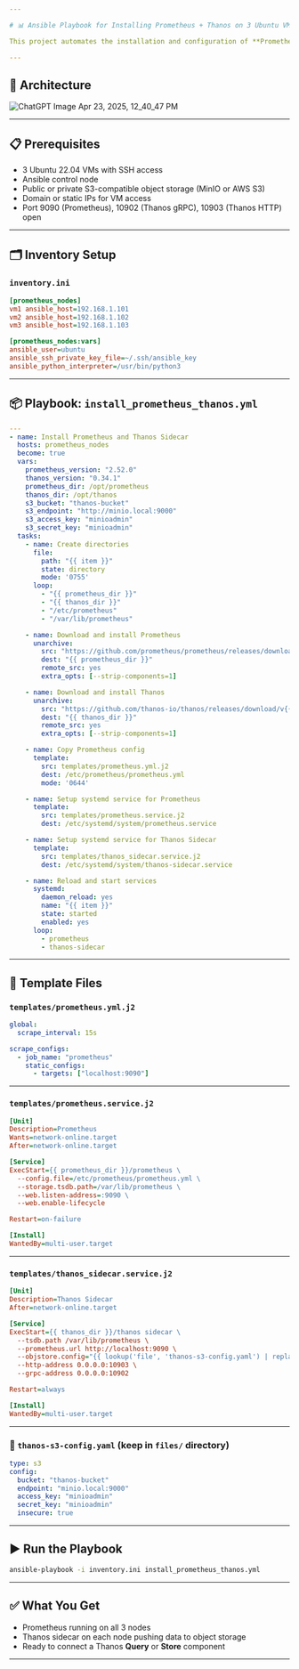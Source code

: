 ```yaml
---

# 📊 Ansible Playbook for Installing Prometheus + Thanos on 3 Ubuntu VMs

This project automates the installation and configuration of **Prometheus** and **Thanos** on 3 Ubuntu-based virtual machines. It sets up Prometheus nodes with Thanos sidecars, and optionally a Thanos Store and Query component.

---
```


## 🧱 Architecture

![ChatGPT Image Apr 23, 2025, 12_40_47 PM](https://github.com/user-attachments/assets/af0df287-1494-45c2-ab01-1ae5c277cb74)

---

## 📋 Prerequisites

- 3 Ubuntu 22.04 VMs with SSH access
- Ansible control node
- Public or private S3-compatible object storage (MinIO or AWS S3)
- Domain or static IPs for VM access
- Port 9090 (Prometheus), 10902 (Thanos gRPC), 10903 (Thanos HTTP) open

---

## 🗂️ Inventory Setup

### `inventory.ini`

```ini
[prometheus_nodes]
vm1 ansible_host=192.168.1.101
vm2 ansible_host=192.168.1.102
vm3 ansible_host=192.168.1.103

[prometheus_nodes:vars]
ansible_user=ubuntu
ansible_ssh_private_key_file=~/.ssh/ansible_key
ansible_python_interpreter=/usr/bin/python3
```

---

## 📦 Playbook: `install_prometheus_thanos.yml`

```yaml
---
- name: Install Prometheus and Thanos Sidecar
  hosts: prometheus_nodes
  become: true
  vars:
    prometheus_version: "2.52.0"
    thanos_version: "0.34.1"
    prometheus_dir: /opt/prometheus
    thanos_dir: /opt/thanos
    s3_bucket: "thanos-bucket"
    s3_endpoint: "http://minio.local:9000"
    s3_access_key: "minioadmin"
    s3_secret_key: "minioadmin"
  tasks:
    - name: Create directories
      file:
        path: "{{ item }}"
        state: directory
        mode: '0755'
      loop:
        - "{{ prometheus_dir }}"
        - "{{ thanos_dir }}"
        - "/etc/prometheus"
        - "/var/lib/prometheus"

    - name: Download and install Prometheus
      unarchive:
        src: "https://github.com/prometheus/prometheus/releases/download/v{{ prometheus_version }}/prometheus-{{ prometheus_version }}.linux-amd64.tar.gz"
        dest: "{{ prometheus_dir }}"
        remote_src: yes
        extra_opts: [--strip-components=1]

    - name: Download and install Thanos
      unarchive:
        src: "https://github.com/thanos-io/thanos/releases/download/v{{ thanos_version }}/thanos-{{ thanos_version }}.linux-amd64.tar.gz"
        dest: "{{ thanos_dir }}"
        remote_src: yes
        extra_opts: [--strip-components=1]

    - name: Copy Prometheus config
      template:
        src: templates/prometheus.yml.j2
        dest: /etc/prometheus/prometheus.yml
        mode: '0644'

    - name: Setup systemd service for Prometheus
      template:
        src: templates/prometheus.service.j2
        dest: /etc/systemd/system/prometheus.service

    - name: Setup systemd service for Thanos Sidecar
      template:
        src: templates/thanos_sidecar.service.j2
        dest: /etc/systemd/system/thanos-sidecar.service

    - name: Reload and start services
      systemd:
        daemon_reload: yes
        name: "{{ item }}"
        state: started
        enabled: yes
      loop:
        - prometheus
        - thanos-sidecar
```

---

## 📄 Template Files

### `templates/prometheus.yml.j2`

```yaml
global:
  scrape_interval: 15s

scrape_configs:
  - job_name: "prometheus"
    static_configs:
      - targets: ["localhost:9090"]
```

---

### `templates/prometheus.service.j2`

```ini
[Unit]
Description=Prometheus
Wants=network-online.target
After=network-online.target

[Service]
ExecStart={{ prometheus_dir }}/prometheus \
  --config.file=/etc/prometheus/prometheus.yml \
  --storage.tsdb.path=/var/lib/prometheus \
  --web.listen-address=:9090 \
  --web.enable-lifecycle

Restart=on-failure

[Install]
WantedBy=multi-user.target
```

---

### `templates/thanos_sidecar.service.j2`

```ini
[Unit]
Description=Thanos Sidecar
After=network-online.target

[Service]
ExecStart={{ thanos_dir }}/thanos sidecar \
  --tsdb.path /var/lib/prometheus \
  --prometheus.url http://localhost:9090 \
  --objstore.config="{{ lookup('file', 'thanos-s3-config.yaml') | replace('\n', ' ') }}" \
  --http-address 0.0.0.0:10903 \
  --grpc-address 0.0.0.0:10902

Restart=always

[Install]
WantedBy=multi-user.target
```

---

### 📁 `thanos-s3-config.yaml` (keep in `files/` directory)

```yaml
type: s3
config:
  bucket: "thanos-bucket"
  endpoint: "minio.local:9000"
  access_key: "minioadmin"
  secret_key: "minioadmin"
  insecure: true
```

---

## ▶️ Run the Playbook

```bash
ansible-playbook -i inventory.ini install_prometheus_thanos.yml
```

---

## ✅ What You Get

- Prometheus running on all 3 nodes
- Thanos sidecar on each node pushing data to object storage
- Ready to connect a Thanos **Query** or **Store** component

---

